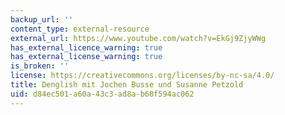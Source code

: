 ```yaml
---
backup_url: ''
content_type: external-resource
external_url: https://www.youtube.com/watch?v=EkGj9ZjyWWg
has_external_licence_warning: true
has_external_license_warning: true
is_broken: ''
license: https://creativecommons.org/licenses/by-nc-sa/4.0/
title: Denglish mit Jochen Busse und Susanne Petzold
uid: d84ec501-a60a-43c3-ad8a-b68f594ac062
---
```

